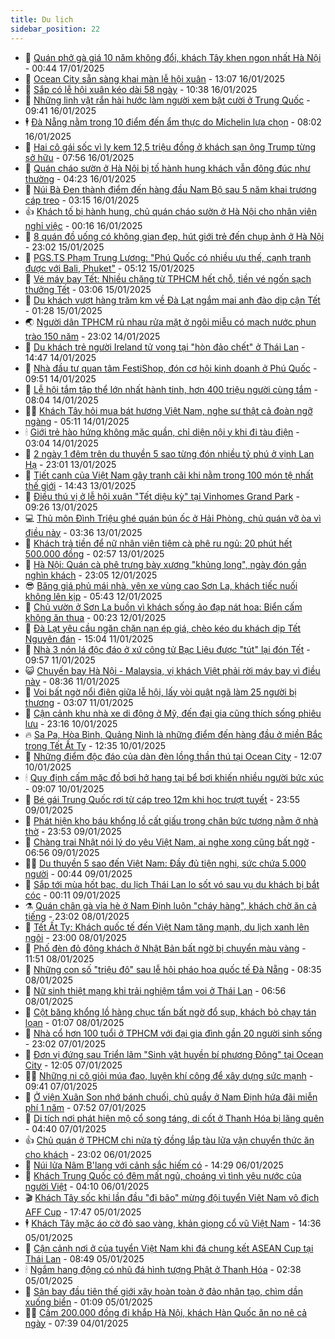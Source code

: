 ```yaml
---
title: Du lịch
sidebar_position: 22
---
```


<!-- dantri-du-lich:START -->
- 🥰 [Quán phở gà giá 10 năm không đổi, khách Tây khen ngon nhất Hà Nội](https://dantri.com.vn/du-lich/quan-pho-ga-gia-10-nam-khong-doi-khach-tay-khen-ngon-nhat-ha-noi-20250116232254280.htm) - 00:44 17/01/2025
- 🥰 [Ocean City sẵn sàng khai màn lễ hội xuân](https://dantri.com.vn/du-lich/ocean-city-san-sang-khai-man-le-hoi-xuan-20250116200041979.htm) - 13:07 16/01/2025
- 🐻 [Sắp có lễ hội xuân kéo dài 58 ngày](https://dantri.com.vn/du-lich/sap-co-le-hoi-xuan-keo-dai-58-ngay-20250116171305479.htm) - 10:38 16/01/2025
- 🤩 [Những linh vật rắn hài hước làm người xem bật cười ở Trung Quốc](https://dantri.com.vn/du-lich/nhung-linh-vat-ran-hai-huoc-lam-nguoi-xem-bat-cuoi-o-trung-quoc-20250116162957800.htm) - 09:41 16/01/2025
- 🕴 [Đà Nẵng nằm trong 10 điểm đến ẩm thực do Michelin lựa chọn](https://dantri.com.vn/du-lich/da-nang-nam-trong-10-diem-den-am-thuc-do-michelin-lua-chon-20250115200047191.htm) - 08:02 16/01/2025
- 🤩 [Hai cô gái sốc vì ly kem 12,5 triệu đồng ở khách sạn ông Trump từng sở hữu](https://dantri.com.vn/du-lich/hai-co-gai-soc-vi-ly-kem-125-trieu-dong-o-khach-san-ong-trump-tung-so-huu-20250116113110162.htm) - 07:56 16/01/2025
- 🤠 [Quán cháo sườn ở Hà Nội bị tố hành hung khách vẫn đông đúc như thường](https://dantri.com.vn/du-lich/quan-chao-suon-o-ha-noi-bi-to-hanh-hung-khach-van-dong-duc-nhu-thuong-20250116111558127.htm) - 04:23 16/01/2025
- 💪 [Núi Bà Đen thành điểm đến hàng đầu Nam Bộ sau 5 năm khai trương cáp treo](https://dantri.com.vn/du-lich/nui-ba-den-thanh-diem-den-hang-dau-nam-bo-sau-5-nam-khai-truong-cap-treo-20250116100859550.htm) - 03:15 16/01/2025
- 👍 [Khách tố bị hành hung, chủ quán cháo sườn ở Hà Nội cho nhân viên nghỉ việc](https://dantri.com.vn/du-lich/khach-to-bi-hanh-hung-chu-quan-chao-suon-o-ha-noi-cho-nhan-vien-nghi-viec-20250115223601970.htm) - 00:16 16/01/2025
- 🚦 [8 quán đồ uống có không gian đẹp, hút giới trẻ đến chụp ảnh ở Hà Nội](https://dantri.com.vn/du-lich/8-quan-do-uong-co-khong-gian-dep-hut-gioi-tre-den-chup-anh-o-ha-noi-20250114164048920.htm) - 23:02 15/01/2025
- 💪 [PGS.TS Phạm Trung Lương: &quot;Phú Quốc có nhiều ưu thế, cạnh tranh được với Bali, Phuket&quot;](https://dantri.com.vn/du-lich/pgsts-pham-trung-luong-phu-quoc-co-nhieu-uu-the-canh-tranh-duoc-voi-bali-phuket-20250115114251312.htm) - 05:12 15/01/2025
- 💃 [Vé máy bay Tết: Nhiều chặng từ TPHCM hết chỗ, tiền vé ngốn sạch thưởng Tết](https://dantri.com.vn/du-lich/ve-may-bay-tet-nhieu-chang-tu-tphcm-het-cho-tien-ve-ngon-sach-thuong-tet-20250114212348060.htm) - 03:06 15/01/2025
- 👺 [Du khách vượt hàng trăm km về Đà Lạt ngắm mai anh đào dịp cận Tết](https://dantri.com.vn/tet-2025/du-khach-vuot-hang-tram-km-ve-da-lat-ngam-mai-anh-dao-dip-can-tet-20250114195311138.htm) - 01:28 15/01/2025
- 🌏 [Người dân TPHCM rủ nhau rửa mặt ở ngôi miễu có mạch nước phun trào 150 năm](https://dantri.com.vn/du-lich/nguoi-dan-tphcm-ru-nhau-rua-mat-o-ngoi-mieu-co-mach-nuoc-phun-trao-150-nam-20250103173209456.htm) - 23:02 14/01/2025
- 🎡 [Du khách trẻ người Ireland tử vong tại &quot;hòn đảo chết&quot; ở Thái Lan](https://dantri.com.vn/du-lich/du-khach-tre-nguoi-ireland-tu-vong-tai-hon-dao-chet-o-thai-lan-20250114201007950.htm) - 14:47 14/01/2025
- 🧰 [Nhà đầu tư quan tâm FestiShop, đón cơ hội kinh doanh ở Phú Quốc](https://dantri.com.vn/du-lich/nha-dau-tu-quan-tam-festishop-don-co-hoi-kinh-doanh-o-phu-quoc-20250114163611931.htm) - 09:51 14/01/2025
- 💂 [Lễ hội tắm tập thể lớn nhất hành tinh, hơn 400 triệu người cùng tắm](https://dantri.com.vn/du-lich/le-hoi-tam-tap-the-lon-nhat-hanh-tinh-hon-400-trieu-nguoi-cung-tam-20250114150024832.htm) - 08:04 14/01/2025
- 🧑‍🏫 [Khách Tây hỏi mua bát hương Việt Nam, nghe sự thật cả đoàn ngỡ ngàng](https://dantri.com.vn/du-lich/khach-tay-hoi-mua-bat-huong-viet-nam-nghe-su-that-ca-doan-ngo-ngang-20250114102927529.htm) - 05:11 14/01/2025
- 🕯 [Giới trẻ hào hứng không mặc quần, chỉ diện nội y khi đi tàu điện](https://dantri.com.vn/du-lich/gioi-tre-hao-hung-khong-mac-quan-chi-dien-noi-y-khi-di-tau-dien-20250114092348157.htm) - 03:04 14/01/2025
- 👀 [2 ngày 1 đêm trên du thuyền 5 sao từng đón nhiều tỷ phú ở vịnh Lan Hạ](https://dantri.com.vn/du-lich/2-ngay-1-dem-tren-du-thuyen-5-sao-tung-don-nhieu-ty-phu-o-vinh-lan-ha-20241209181424138.htm) - 23:01 13/01/2025
- 🎉 [Tiết canh của Việt Nam gây tranh cãi khi nằm trong 100 món tệ nhất thế giới](https://dantri.com.vn/du-lich/tiet-canh-cua-viet-nam-gay-tranh-cai-khi-nam-trong-100-mon-te-nhat-the-gioi-20250113171259911.htm) - 14:43 13/01/2025
- 🌊 [Điều thú vị ở lễ hội xuân &quot;Tết diệu kỳ&quot; tại Vinhomes Grand Park](https://dantri.com.vn/du-lich/dieu-thu-vi-o-le-hoi-xuan-tet-dieu-ky-tai-vinhomes-grand-park-20250113161911458.htm) - 09:26 13/01/2025
- 💻 [Thủ môn Đình Triệu ghé quán bún ốc ở Hải Phòng, chủ quán vỡ òa vì điều này](https://dantri.com.vn/du-lich/thu-mon-dinh-trieu-ghe-quan-bun-oc-o-hai-phong-chu-quan-vo-oa-vi-dieu-nay-20250113102246064.htm) - 03:36 13/01/2025
- 💪 [Khách trả tiền để nữ nhân viên tiệm cà phê ru ngủ: 20 phút hết 500.000 đồng](https://dantri.com.vn/du-lich/khach-tra-tien-de-nu-nhan-vien-tiem-ca-phe-ru-ngu-20-phut-het-500000-dong-20250112230220463.htm) - 02:57 13/01/2025
- 👺 [Hà Nội: Quán cà phê trưng bày xương &quot;khủng long&quot;, ngày đón gần nghìn khách](https://dantri.com.vn/du-lich/ha-noi-quan-ca-phe-trung-bay-xuong-khung-long-ngay-don-gan-nghin-khach-20250111152633003.htm) - 23:05 12/01/2025
- 😎 [Băng giá phủ mái nhà, yên xe vùng cao Sơn La, khách tiếc nuối không lên kịp](https://dantri.com.vn/du-lich/bang-gia-phu-mai-nha-yen-xe-vung-cao-son-la-khach-tiec-nuoi-khong-len-kip-20241121194354060.htm) - 05:43 12/01/2025
- 🌋 [Chủ vườn ở Sơn La buồn vì khách sống ảo đạp nát hoa: Biển cấm không ăn thua](https://dantri.com.vn/du-lich/chu-vuon-o-son-la-buon-vi-khach-song-ao-dap-nat-hoa-bien-cam-khong-an-thua-20250111225114372.htm) - 00:23 12/01/2025
- 🌝 [Đà Lạt yêu cầu ngăn chặn nạn ép giá, chèo kéo du khách dịp Tết Nguyên đán](https://dantri.com.vn/du-lich/da-lat-yeu-cau-ngan-chan-nan-ep-gia-cheo-keo-du-khach-dip-tet-nguyen-dan-20250111185026712.htm) - 15:04 11/01/2025
- 🧠 [Nhà 3 nón lá độc đáo ở xứ công tử Bạc Liêu được &quot;tút&quot; lại đón Tết](https://dantri.com.vn/du-lich/nha-3-non-la-doc-dao-o-xu-cong-tu-bac-lieu-duoc-tut-lai-don-tet-20250110220943367.htm) - 09:57 11/01/2025
- 😺 [Chuyến bay Hà Nội - Malaysia, vị khách Việt phải rời máy bay vì điều này](https://dantri.com.vn/du-lich/chuyen-bay-ha-noi-malaysia-vi-khach-viet-phai-roi-may-bay-vi-dieu-nay-20250111105200080.htm) - 08:36 11/01/2025
- 💂 [Voi bất ngờ nổi điên giữa lễ hội, lấy vòi quật ngã làm 25 người bị thương](https://dantri.com.vn/du-lich/voi-bat-ngo-noi-dien-giua-le-hoi-lay-voi-quat-nga-lam-25-nguoi-bi-thuong-20250110224401077.htm) - 03:07 11/01/2025
- 🌮 [Cận cảnh khu nhà xe di động ở Mỹ, đến đại gia cũng thích sống phiêu lưu](https://dantri.com.vn/du-lich/can-canh-khu-nha-xe-di-dong-o-my-den-dai-gia-cung-thich-song-phieu-luu-20250106182805418.htm) - 23:16 10/01/2025
- 🔥 [Sa Pa, Hòa Bình, Quảng Ninh là những điểm đến hàng đầu ở miền Bắc trong Tết Ất Tỵ](https://dantri.com.vn/du-lich/sa-pa-hoa-binh-quang-ninh-la-nhung-diem-den-hang-dau-o-mien-bac-trong-tet-at-ty-20250110190737473.htm) - 12:35 10/01/2025
- 🦏 [Những điểm độc đáo của dàn đèn lồng thần thú tại Ocean City](https://dantri.com.vn/du-lich/nhung-diem-doc-dao-cua-dan-den-long-than-thu-tai-ocean-city-20250110185852973.htm) - 12:07 10/01/2025
- 🕯 [Quy định cấm mặc đồ bơi hở hang tại bể bơi khiến nhiều người bức xúc](https://dantri.com.vn/du-lich/quy-dinh-cam-mac-do-boi-ho-hang-tai-be-boi-khien-nhieu-nguoi-buc-xuc-20250110152300513.htm) - 09:07 10/01/2025
- 🐻 [Bé gái Trung Quốc rơi từ cáp treo 12m khi học trượt tuyết](https://dantri.com.vn/du-lich/be-gai-trung-quoc-roi-tu-cap-treo-12m-khi-hoc-truot-tuyet-20250109221432558.htm) - 23:55 09/01/2025
- 🥸 [Phát hiện kho báu khổng lồ cất giấu trong chân bức tượng nằm ở nhà thờ](https://dantri.com.vn/du-lich/phat-hien-kho-bau-khong-lo-cat-giau-trong-chan-buc-tuong-nam-o-nha-tho-20250109234007353.htm) - 23:53 09/01/2025
- 💂 [Chàng trai Nhật nói lý do yêu Việt Nam, ai nghe xong cũng bất ngờ](https://dantri.com.vn/du-lich/chang-trai-nhat-noi-ly-do-yeu-viet-nam-ai-nghe-xong-cung-bat-ngo-20250109124610832.htm) - 06:56 09/01/2025
- 🧑‍💻 [Du thuyền 5 sao đến Việt Nam: Đầy đủ tiện nghi, sức chứa 5.000 người](https://dantri.com.vn/du-lich/du-thuyen-5-sao-den-viet-nam-day-du-tien-nghi-suc-chua-5000-nguoi-20250109011121195.htm) - 00:44 09/01/2025
- 💪 [Sắp tới mùa hốt bạc, du lịch Thái Lan lo sốt vó sau vụ du khách bị bắt cóc](https://dantri.com.vn/du-lich/sap-toi-mua-hot-bac-du-lich-thai-lan-lo-sot-vo-sau-vu-du-khach-bi-bat-coc-20250108224602171.htm) - 00:11 09/01/2025
- ⚗️ [Quán chân gà vỉa hè ở Nam Định luôn &quot;cháy hàng&quot;, khách chờ ăn cả tiếng](https://dantri.com.vn/du-lich/quan-chan-ga-via-he-o-nam-dinh-luon-chay-hang-khach-cho-an-ca-tieng-20250108164252086.htm) - 23:02 08/01/2025
- 🌁 [Tết Ất Tỵ: Khách quốc tế đến Việt Nam tăng mạnh, du lịch xanh lên ngôi](https://dantri.com.vn/du-lich/tet-at-ty-khach-quoc-te-den-viet-nam-tang-manh-du-lich-xanh-len-ngoi-20250108181437649.htm) - 23:00 08/01/2025
- 🧰 [Phố đèn đỏ đông khách ở Nhật Bản bất ngờ bị chuyển màu vàng](https://dantri.com.vn/du-lich/pho-den-do-dong-khach-o-nhat-ban-bat-ngo-bi-chuyen-mau-vang-20250108151506932.htm) - 11:51 08/01/2025
- 🧰 [Những con số &quot;triệu đô&quot; sau lễ hội pháo hoa quốc tế Đà Nẵng](https://dantri.com.vn/du-lich/nhung-con-so-trieu-do-sau-le-hoi-phao-hoa-quoc-te-da-nang-20250108135113465.htm) - 08:35 08/01/2025
- 🎉 [Nữ sinh thiệt mạng khi trải nghiệm tắm voi ở Thái Lan](https://dantri.com.vn/du-lich/nu-sinh-thiet-mang-khi-trai-nghiem-tam-voi-o-thai-lan-20250108125745860.htm) - 06:56 08/01/2025
- 🤩 [Cột băng khổng lồ hàng chục tấn bất ngờ đổ sụp, khách bỏ chạy tán loạn](https://dantri.com.vn/du-lich/cot-bang-khong-lo-hang-chuc-tan-bat-ngo-do-sup-khach-bo-chay-tan-loan-20250107233253910.htm) - 01:07 08/01/2025
- 👺 [Nhà cổ hơn 100 tuổi ở TPHCM với đại gia đình gần 20 người sinh sống](https://dantri.com.vn/du-lich/nha-co-hon-100-tuoi-o-tphcm-voi-dai-gia-dinh-gan-20-nguoi-sinh-song-20250107012057652.htm) - 23:02 07/01/2025
- 🧠 [Đơn vị đứng sau Triển lãm &quot;Sinh vật huyền bí phương Đông&quot; tại Ocean City](https://dantri.com.vn/du-lich/don-vi-dung-sau-trien-lam-sinh-vat-huyen-bi-phuong-dong-tai-ocean-city-20250107180633380.htm) - 12:05 07/01/2025
- 👨‍🏫 [Những ni cô giỏi múa đao, luyện khí công để xây dựng sức mạnh](https://dantri.com.vn/du-lich/nhung-ni-co-gioi-mua-dao-luyen-khi-cong-de-xay-dung-suc-manh-20250107150531734.htm) - 09:41 07/01/2025
- 🦅 [Ở viện Xuân Son nhớ bánh chuối, chủ quầy ở Nam Định hứa đãi miễn phí 1 năm](https://dantri.com.vn/du-lich/o-vien-xuan-son-nho-banh-chuoi-chu-quay-o-nam-dinh-hua-dai-mien-phi-1-nam-20250107143149983.htm) - 07:52 07/01/2025
- 🌊 [Di tích nơi phát hiện mộ cổ song táng, di cốt ở Thanh Hóa bị lãng quên](https://dantri.com.vn/du-lich/di-tich-noi-phat-hien-mo-co-song-tang-di-cot-o-thanh-hoa-bi-lang-quen-20250107103333085.htm) - 04:40 07/01/2025
- 👍 [Chủ quán ở TPHCM chi nửa tỷ đồng lắp tàu lửa vận chuyển thức ăn cho khách](https://dantri.com.vn/du-lich/chu-quan-o-tphcm-chi-nua-ty-dong-lap-tau-lua-van-chuyen-thuc-an-cho-khach-20250104192618469.htm) - 23:02 06/01/2025
- 🫶 [Núi lửa Nâm B&#39;lang với cảnh sắc hiếm có](https://dantri.com.vn/du-lich/nui-lua-nam-blang-voi-canh-sac-hiem-co-20250105125220134.htm) - 14:29 06/01/2025
- 💯 [Khách Trung Quốc có đêm mất ngủ, choáng vì tình yêu nước của người Việt](https://dantri.com.vn/du-lich/khach-trung-quoc-co-dem-mat-ngu-choang-vi-tinh-yeu-nuoc-cua-nguoi-viet-20250106110006263.htm) - 04:10 06/01/2025
- 🎬 [Khách Tây sốc khi lần đầu &quot;đi bão&quot; mừng đội tuyển Việt Nam vô địch AFF Cup](https://dantri.com.vn/du-lich/khach-tay-soc-khi-lan-dau-di-bao-mung-doi-tuyen-viet-nam-vo-dich-aff-cup-20250106003741961.htm) - 17:47 05/01/2025
- 🕴 [Khách Tây mặc áo cờ đỏ sao vàng, khản giọng cổ vũ Việt Nam](https://dantri.com.vn/du-lich/khach-tay-mac-ao-co-do-sao-vang-khan-giong-co-vu-viet-nam-20250105210726043.htm) - 14:36 05/01/2025
- 🦅 [Cận cảnh nơi ở của tuyển Việt Nam khi đá chung kết ASEAN Cup tại Thái Lan](https://dantri.com.vn/du-lich/can-canh-noi-o-cua-tuyen-viet-nam-khi-da-chung-ket-asean-cup-tai-thai-lan-20250105153157751.htm) - 08:49 05/01/2025
- 🕯 [Ngắm hang động có nhũ đá hình tượng Phật ở Thanh Hóa](https://dantri.com.vn/du-lich/ngam-hang-dong-co-nhu-da-hinh-tuong-phat-o-thanh-hoa-20250103164005242.htm) - 02:38 05/01/2025
- 🥸 [Sân bay đầu tiên thế giới xây hoàn toàn ở đảo nhân tạo, chìm dần xuống biển](https://dantri.com.vn/du-lich/san-bay-dau-tien-the-gioi-xay-hoan-toan-o-dao-nhan-tao-chim-dan-xuong-bien-20250104230115456.htm) - 01:09 05/01/2025
- 👨‍🏫 [Cầm 200.000 đồng đi khắp Hà Nội, khách Hàn Quốc ăn no nê cả ngày](https://dantri.com.vn/du-lich/cam-200000-dong-di-khap-ha-noi-khach-han-quoc-an-no-ne-ca-ngay-20250104120220673.htm) - 07:39 04/01/2025<!-- dantri-du-lich:END -->
